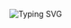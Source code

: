 ![Typing SVG](https://readme-typing-svg.demolab.com?font=montserat&pause=1000&color=4493F8&width=435&lines=Welcome+to+my+Github+profile!;Hi%2C+everyone!+I'm+Gustavo+Alvim.)
